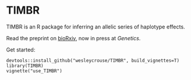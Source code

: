 # TIMBR
TIMBR is an R package for inferring an allelic series of haplotype effects. 

Read the preprint on [bioRxiv](https://doi.org/10.1101/2020.05.23.112326), now in press at *Genetics*.

Get started:
```
devtools::install_github("wesleycrouse/TIMBR", build_vignettes=T)
library(TIMBR)
vignette("use_TIMBR")
```
